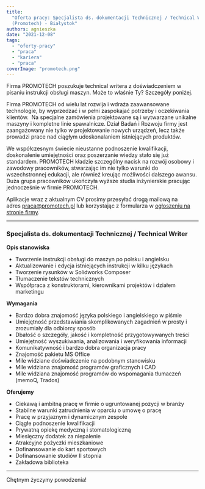 ```yaml
---
title:
  "Oferta pracy: Specjalista ds. dokumentacji Technicznej / Technical Writer
  (Promotech) - Białystok"
authors: agnieszka
date: "2021-12-08"
tags:
  - "oferty-pracy"
  - "praca"
  - "kariera"
  - "praca"
coverImage: "promotech.png"
---
```


Firma PROMOTECH poszukuje technical writera z doświadczeniem w pisaniu
instrukcji obsługi maszyn. Może to właśnie Ty? Szczegóły poniżej.

Firma PROMOTECH od wielu lat rozwija i wdraża zaawansowane technologie, by
wyprzedzać i w pełni zaspokajać potrzeby i oczekiwania klientów.  Na specjalne
zamówienia projektowane są i wytwarzane unikalne maszyny i kompletne linie
spawalnicze. Dział Badań i Rozwoju firmy jest zaangażowany nie tylko w
projektowanie nowych urządzeń, lecz także prowadzi prace nad ciągłym
udoskonalaniem istniejących produktów.

We współczesnym świecie nieustanne podnoszenie kwalifikacji, doskonalenie
umiejętności oraz poszerzanie wiedzy stało się już standardem. PROMOTECH kładzie
szczególny nacisk na rozwój osobowy i zawodowy pracowników, stwarzając im nie
tylko warunki do wszechstronnej edukacji, ale również kreując możliwości
dalszego awansu. Duża grupa pracowników ukończyła wyższe studia inżynierskie
pracując jednocześnie w firmie PROMOTECH.

Aplikacje wraz z aktualnym CV prosimy przesyłać drogą mailową na
adres [praca@promotech.pl](mailto:praca@promotech.pl) lub korzystając z
formularza w
[ogłoszeniu na stronie firmy](https://www.promotech.eu/pl/kariera/#SpecjalistadsdokumentacjiTechnicznejTechnicalWriter).

---

### Specjalista ds. dokumentacji Technicznej / Technical Writer

**Opis stanowiska**

- Tworzenie instrukcji obsługi do maszyn po polsku i angielsku
- Aktualizowanie i edycja istniejących instrukcji w kilku językach
- Tworzenie rysunków w Solidworks Composer
- Tłumaczenie tekstów technicznych
- Współpraca z konstruktorami, kierownikami projektów i działem marketingu

**Wymagania**

- Bardzo dobra znajomość języka polskiego i angielskiego w piśmie
- Umiejętność przedstawiania skomplikowanych zagadnień w prosty i zrozumiały dla
  odbiorcy sposób
- Dbałość o szczegóły, jakość i kompletność przygotowywanych treści
- Umiejętność wyszukiwania, analizowania i weryfikowania informacji
- Komunikatywność i bardzo dobra organizacja pracy
- Znajomość pakietu MS Office
- Mile widziane doświadczenie na podobnym stanowisku
- Mile widziana znajomość programów graficznych i CAD
- Mile widziana znajomość programów do wspomagania tłumaczeń (memoQ, Trados)

**Oferujemy**

- Ciekawą i ambitną pracę w firmie o ugruntowanej pozycji w branży
- Stabilne warunki zatrudnienia w oparciu o umowę o pracę
- Pracę w przyjaznym i dynamicznym zespole
- Ciągłe podnoszenie kwalifikacji
- Prywatną opiekę medyczną i stomatologiczną
- Miesięczny dodatek za niepalenie
- Atrakcyjne pożyczki mieszkaniowe
- Dofinansowanie do kart sportowych
- Dofinansowanie studiów II stopnia
- Zakładowa biblioteka

---

Chętnym życzymy powodzenia!
